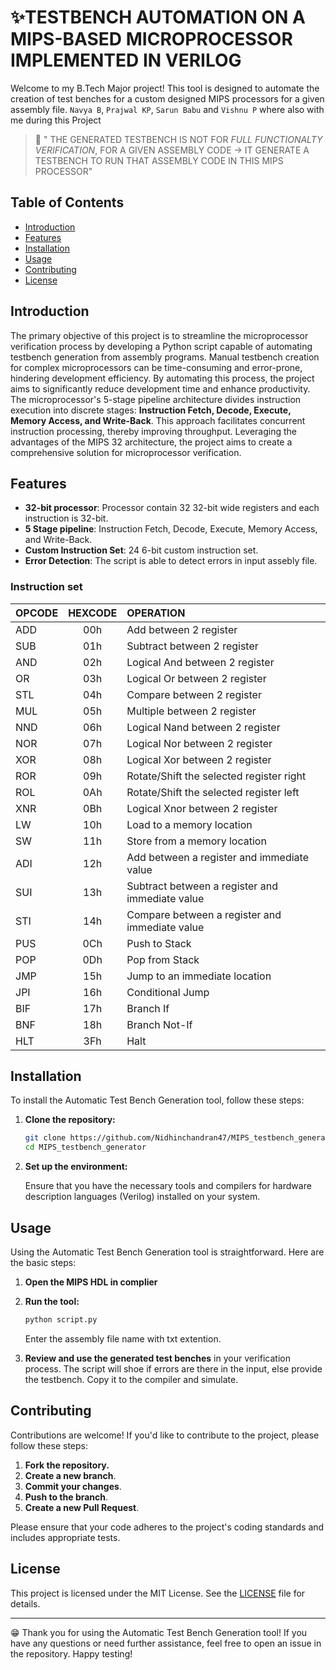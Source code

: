# ✨TESTBENCH AUTOMATION ON A MIPS-BASED MICROPROCESSOR IMPLEMENTED IN VERILOG

Welcome to my B.Tech Major project! This tool is designed to automate the creation of test benches for a custom designed MIPS processors for a given assembly file. `Navya B`, `Prajwal KP`, `Sarun Babu` and `Vishnu P` where also with me during this Project

> 🚨 " THE GENERATED TESTBENCH IS NOT FOR *FULL FUNCTIONALTY VERIFICATION*, FOR A GIVEN ASSEMBLY CODE -> IT GENERATE A TESTBENCH TO RUN THAT ASSEMBLY CODE IN THIS MIPS PROCESSOR"
 
## Table of Contents

- [Introduction](#introduction)
- [Features](#features)
- [Installation](#installation)
- [Usage](#usage)
- [Contributing](#contributing)
- [License](#license)

## Introduction

The primary objective of this project is to streamline the microprocessor verification process by developing a Python script capable of automating testbench generation from assembly programs. Manual testbench creation for complex microprocessors can be time-consuming and error-prone, hindering development efficiency. By automating this process, the project aims to significantly reduce development time and enhance productivity. The microprocessor's 5-stage pipeline architecture divides instruction execution into discrete stages: **Instruction Fetch, Decode, Execute, Memory Access, and Write-Back**. This approach facilitates concurrent instruction processing, thereby improving throughput. Leveraging the advantages of the MIPS 32 architecture, the project aims to create a comprehensive solution for microprocessor verification.

## Features

- **32-bit processor**: Processor contain 32 32-bit wide registers and each instruction is 32-bit.
- **5 Stage pipeline**: Instruction Fetch, Decode, Execute, Memory Access, and Write-Back.
- **Custom Instruction Set**: 24 6-bit custom instruction set.
- **Error Detection**: The script is able to detect errors in input assebly file.

### Instruction set
| OPCODE     | HEXCODE    | OPERATION     |
|--------------|:--------------:|:--------------|
| ADD| 00h| Add between 2 register |
| SUB| 01h| Subtract between 2 register |
| AND| 02h| Logical And between 2 register |
| OR | 03h| Logical Or between 2 register |
| STL| 04h| Compare between 2 register |
| MUL| 05h| Multiple between 2 register |
| NND| 06h| Logical Nand between 2 register |
| NOR| 07h| Logical Nor between 2 register |
| XOR| 08h| Logical Xor between 2 register |
| ROR| 09h| Rotate/Shift the selected register right  |
| ROL| 0Ah| Rotate/Shift the selected register left |
| XNR| 0Bh| Logical Xnor between 2 register |
| LW| 10h| Load to a memory location |
| SW| 11h| Store from a memory location |
| ADI| 12h| Add between a register and immediate value |
| SUI| 13h| Subtract between a register and immediate value |
| STI| 14h| Compare between a register and immediate value |
| PUS| 0Ch| Push to Stack |
| POP| 0Dh| Pop from Stack |
| JMP| 15h| Jump to an immediate location |
| JPI| 16h| Conditional Jump |
| BIF| 17h| Branch If |
| BNF| 18h| Branch Not-If |
| HLT| 3Fh| Halt |



## Installation

To install the Automatic Test Bench Generation tool, follow these steps:

1. **Clone the repository:**

    ```sh
    git clone https://github.com/Nidhinchandran47/MIPS_testbench_generator.git
    cd MIPS_testbench_generator
    ```

2. **Set up the environment:**

    Ensure that you have the necessary tools and compilers for hardware description languages (Verilog) installed on your system.

## Usage

Using the Automatic Test Bench Generation tool is straightforward. Here are the basic steps:

1. **Open the MIPS HDL in complier**

2. **Run the tool:**

    ```sh
    python script.py
    ```
    Enter the assembly file name with txt extention.

3. **Review and use the generated test benches** in your verification process.
   The script will shoe if errors are there in the input, else provide the testbench. Copy it to the compiler and simulate.



## Contributing

Contributions are welcome! If you'd like to contribute to the project, please follow these steps:

1. **Fork the repository.**
2. **Create a new branch**.
3. **Commit your changes**.
4. **Push to the branch**.
5. **Create a new Pull Request**.

Please ensure that your code adheres to the project's coding standards and includes appropriate tests.

## License

This project is licensed under the MIT License. See the [LICENSE](LICENSE) file for details.

---

😁 Thank you for using the Automatic Test Bench Generation tool! If you have any questions or need further assistance, feel free to open an issue in the repository. Happy testing!
